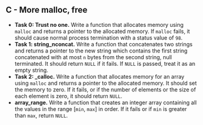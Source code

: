 ## C - More malloc, free

- **Task 0: Trust no one.** Write a function that allocates memory using `malloc` and returns a pointer to the allocated memory. If `malloc` fails, it should cause normal process termination with a status value of `98`.
- **Task 1: string\_nconcat.** Write a function that concatenates two strings and returns a pointer to the new string which contains the first string concatenated with at most `n` bytes from the second string, null terminated. It should return `NULL` if it fails. If `NULL` is passed, treat it as an empty string.
- **Task 2: \_calloc.** Write a function that allocates memory for an array using `malloc` and returns a pointer to the allocated memory. It should set the memory to zero. If it fails, or if the number of elements or the size of each element is zero, it should return `NULL`.
- **array\_range.** Write a function that creates an integer array containing all the values in the range [`min`, `max`] in order. If it fails or if `min` is greater than `max`, return `NULL`.
